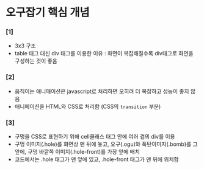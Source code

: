 # 오구잡기 핵심 개념
### [1]
- 3x3 구조
- table 태그 대신 div 태그를 이용한 이유 : 화면이 복잡해질수록 div태그로 화면을 구성하는 것이 좋음

### [2]
- 움직이는 애니매이션은 javascript로 처리하면 오히려 더 복잡하고 성능이 좋지 않음
- 애니메이션을 HTML와 CSS로 처리함 (CSS의 `transition` 부분)

### [3]
- 구멍을 CSS로 표현하기 위해 cell클래스 태그 안에 여러 겹의 div를 이용
- 구멍 이미지(.hole)를 화면상 맨 뒤에 놓고, 오구(.ogu)와 폭탄이미지(.bomb)를 그 앞에, 구멍 바깥쪽 이미지(.hole-front)를 가장 앞에 배치
- 코드에서는 .hole 태그가 맨 앞에 있고, .hole-front 태그가 맨 뒤에 위치함 